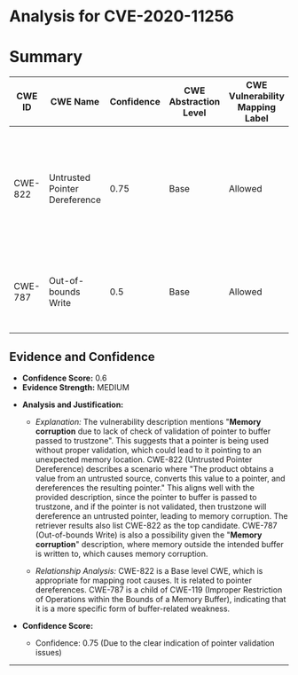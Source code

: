 # Analysis for CVE-2020-11256

# Summary
| CWE ID | CWE Name | Confidence | CWE Abstraction Level | CWE Vulnerability Mapping Label | CWE-Vulnerability Mapping Notes |
|---|---|---|---|---|---|
| CWE-822 | Untrusted Pointer Dereference | 0.75 | Base | Allowed | The product obtains a value from an untrusted source, converts this value to a pointer, and dereferences the resulting pointer. |
| CWE-787 | Out-of-bounds Write | 0.5 | Base | Allowed | The product writes data past the end, or before the beginning, of the intended buffer. |

## Evidence and Confidence

*   **Confidence Score:** 0.6
*   **Evidence Strength:** MEDIUM

- **Analysis and Justification:**  
  - *Explanation:* The vulnerability description mentions "**Memory corruption** due to lack of check of validation of pointer to buffer passed to trustzone". This suggests that a pointer is being used without proper validation, which could lead to it pointing to an unexpected memory location. CWE-822 (Untrusted Pointer Dereference) describes a scenario where "The product obtains a value from an untrusted source, converts this value to a pointer, and dereferences the resulting pointer." This aligns well with the provided description, since the pointer to buffer is passed to trustzone, and if the pointer is not validated, then trustzone will dereference an untrusted pointer, leading to memory corruption. The retriever results also list CWE-822 as the top candidate. CWE-787 (Out-of-bounds Write) is also a possibility given the "**Memory corruption**" description, where memory outside the intended buffer is written to, which causes memory corruption.
  
  - *Relationship Analysis:* CWE-822 is a Base level CWE, which is appropriate for mapping root causes. It is related to pointer dereferences. CWE-787 is a child of CWE-119 (Improper Restriction of Operations within the Bounds of a Memory Buffer), indicating that it is a more specific form of buffer-related weakness.

- **Confidence Score:**  
  - Confidence: 0.75 (Due to the clear indication of pointer validation issues)

---